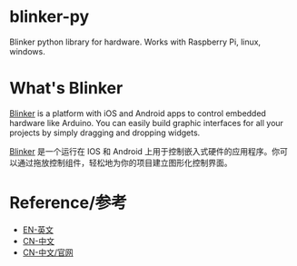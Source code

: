 # blinker-py
Blinker python library for hardware. Works with Raspberry Pi, linux, windows.  

# What's Blinker
[Blinker](https://blinker-iot.com/) is a platform with iOS and Android apps to control embedded hardware like Arduino. You can easily build graphic interfaces for all your projects by simply dragging and dropping widgets.  
  
[Blinker](https://blinker-iot.com/) 是一个运行在 IOS 和 Android 上用于控制嵌入式硬件的应用程序。你可以通过拖放控制组件，轻松地为你的项目建立图形化控制界面。  

# Reference/参考
* [EN-英文](https://github.com/blinker-iot/blinker-doc/wiki/Blinker-Python-library-reference)  
* [CN-中文](https://github.com/blinker-iot/blinker-doc/wiki/Blinker-Python-%E5%BA%93%E4%BD%BF%E7%94%A8%E6%89%8B%E5%86%8C)  
* [CN-中文/官网](https://doc.blinker.app/?file=003-%E7%A1%AC%E4%BB%B6%E5%BC%80%E5%8F%91/03-Python%E6%94%AF%E6%8C%81)
